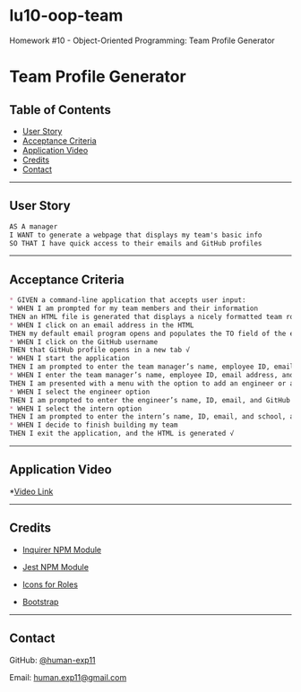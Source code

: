 # lu10-oop-team

Homework #10 - Object-Oriented Programming: Team Profile Generator
# Team Profile Generator

## Table of Contents
 * [User Story](#user-story)
 * [Acceptance Criteria](#acceptance-criteria)
 * [Application Video](#application-video)
 * [Credits](#credits)
 * [Contact](#contact)

---

## User Story

```md
AS A manager
I WANT to generate a webpage that displays my team's basic info
SO THAT I have quick access to their emails and GitHub profiles
```
---

## Acceptance Criteria

```md
* GIVEN a command-line application that accepts user input: 
* WHEN I am prompted for my team members and their information
THEN an HTML file is generated that displays a nicely formatted team roster based on user input √
* WHEN I click on an email address in the HTML
THEN my default email program opens and populates the TO field of the email with the address
* WHEN I click on the GitHub username
THEN that GitHub profile opens in a new tab √
* WHEN I start the application
THEN I am prompted to enter the team manager’s name, employee ID, email address, and office number √
* WHEN I enter the team manager’s name, employee ID, email address, and office number
THEN I am presented with a menu with the option to add an engineer or an intern or to finish building my team √
* WHEN I select the engineer option
THEN I am prompted to enter the engineer’s name, ID, email, and GitHub username, and I am taken back to the menu √
* WHEN I select the intern option
THEN I am prompted to enter the intern’s name, ID, email, and school, and I am taken back to the menu √
* WHEN I decide to finish building my team
THEN I exit the application, and the HTML is generated √

```
---

## Application Video
*[Video Link]()

---

## Credits

* [Inquirer NPM Module](https://www.npmjs.com/package/inquirer)

* [Jest NPM Module](https://www.npmjs.com/package/jest)

* [Icons for Roles](https://kit.fontawesome.com/307a2e6a82.js)

* [Bootstrap](https://stackpath.bootstrapcdn.com/bootstrap/4.3.1/css/bootstrap.min.css)

---

## Contact

GitHub: [@human-exp11](https://github.com/human-exp11/)

Email: [human.exp11@gmail.com](mailto:human.exp11@gmail.com)